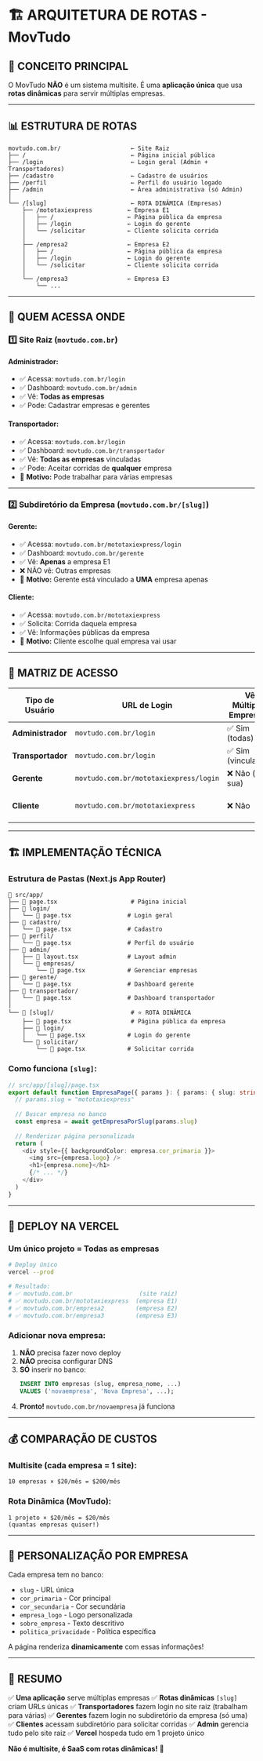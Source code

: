 # 🏗️ ARQUITETURA DE ROTAS - MovTudo

## 🎯 **CONCEITO PRINCIPAL**

O MovTudo **NÃO** é um sistema multisite. É uma **aplicação única** que usa **rotas dinâmicas** para servir múltiplas empresas.

---

## 📊 **ESTRUTURA DE ROTAS**

```
movtudo.com.br/                    ← Site Raiz
├── /                              ← Página inicial pública
├── /login                         ← Login geral (Admin + Transportadores)
├── /cadastro                      ← Cadastro de usuários
├── /perfil                        ← Perfil do usuário logado
├── /admin                         ← Área administrativa (só Admin)
│
└── /[slug]                        ← ROTA DINÂMICA (Empresas)
    ├── /mototaxiexpress          ← Empresa E1
    │   ├── /                     ← Página pública da empresa
    │   ├── /login                ← Login do gerente
    │   └── /solicitar            ← Cliente solicita corrida
    │
    ├── /empresa2                 ← Empresa E2
    │   ├── /                     ← Página pública da empresa
    │   ├── /login                ← Login do gerente
    │   └── /solicitar            ← Cliente solicita corrida
    │
    └── /empresa3                 ← Empresa E3
        └── ...
```

---

## 👥 **QUEM ACESSA ONDE**

### **1️⃣ Site Raiz (`movtudo.com.br`)**

#### **Administrador:**
- ✅ Acessa: `movtudo.com.br/login`
- ✅ Dashboard: `movtudo.com.br/admin`
- ✅ Vê: **Todas as empresas**
- ✅ Pode: Cadastrar empresas e gerentes

#### **Transportador:**
- ✅ Acessa: `movtudo.com.br/login`
- ✅ Dashboard: `movtudo.com.br/transportador`
- ✅ Vê: **Todas as empresas** vinculadas
- ✅ Pode: Aceitar corridas de **qualquer** empresa
- 🔑 **Motivo:** Pode trabalhar para várias empresas

---

### **2️⃣ Subdiretório da Empresa (`movtudo.com.br/[slug]`)**

#### **Gerente:**
- ✅ Acessa: `movtudo.com.br/mototaxiexpress/login`
- ✅ Dashboard: `movtudo.com.br/gerente`
- ✅ Vê: **Apenas** a empresa E1
- ❌ NÃO vê: Outras empresas
- 🔑 **Motivo:** Gerente está vinculado a **UMA** empresa apenas

#### **Cliente:**
- ✅ Acessa: `movtudo.com.br/mototaxiexpress`
- ✅ Solicita: Corrida daquela empresa
- ✅ Vê: Informações públicas da empresa
- 🔑 **Motivo:** Cliente escolhe qual empresa vai usar

---

## 🔐 **MATRIZ DE ACESSO**

| Tipo de Usuário | URL de Login | Vê Múltiplas Empresas? | Pode Trocar de Empresa? |
|-----------------|--------------|------------------------|-------------------------|
| **Administrador** | `movtudo.com.br/login` | ✅ Sim (todas) | ✅ Sim |
| **Transportador** | `movtudo.com.br/login` | ✅ Sim (vinculadas) | ✅ Sim |
| **Gerente** | `movtudo.com.br/mototaxiexpress/login` | ❌ Não (só sua) | ❌ Não |
| **Cliente** | `movtudo.com.br/mototaxiexpress` | ❌ Não | ✅ Sim (mudando URL) |

---

## 🏗️ **IMPLEMENTAÇÃO TÉCNICA**

### **Estrutura de Pastas (Next.js App Router)**

```
📁 src/app/
├── 📄 page.tsx                     # Página inicial
├── 📁 login/
│   └── 📄 page.tsx                # Login geral
├── 📁 cadastro/
│   └── 📄 page.tsx                # Cadastro
├── 📁 perfil/
│   └── 📄 page.tsx                # Perfil do usuário
├── 📁 admin/
│   ├── 📄 layout.tsx              # Layout admin
│   └── 📁 empresas/
│       └── 📄 page.tsx            # Gerenciar empresas
├── 📁 gerente/
│   └── 📄 page.tsx                # Dashboard gerente
├── 📁 transportador/
│   └── 📄 page.tsx                # Dashboard transportador
│
└── 📁 [slug]/                      # ⭐ ROTA DINÂMICA
    ├── 📄 page.tsx                 # Página pública da empresa
    ├── 📁 login/
    │   └── 📄 page.tsx            # Login do gerente
    └── 📁 solicitar/
        └── 📄 page.tsx            # Solicitar corrida
```

### **Como funciona `[slug]`:**

```typescript
// src/app/[slug]/page.tsx
export default function EmpresaPage({ params }: { params: { slug: string } }) {
  // params.slug = "mototaxiexpress"
  
  // Buscar empresa no banco
  const empresa = await getEmpresaPorSlug(params.slug)
  
  // Renderizar página personalizada
  return (
    <div style={{ backgroundColor: empresa.cor_primaria }}>
      <img src={empresa.logo} />
      <h1>{empresa.nome}</h1>
      {/* ... */}
    </div>
  )
}
```

---

## 🚀 **DEPLOY NA VERCEL**

### **Um único projeto = Todas as empresas**

```bash
# Deploy único
vercel --prod

# Resultado:
# ✅ movtudo.com.br                   (site raiz)
# ✅ movtudo.com.br/mototaxiexpress  (empresa E1)
# ✅ movtudo.com.br/empresa2         (empresa E2)
# ✅ movtudo.com.br/empresa3         (empresa E3)
```

### **Adicionar nova empresa:**

1. **NÃO** precisa fazer novo deploy
2. **NÃO** precisa configurar DNS
3. **SÓ** inserir no banco:
   ```sql
   INSERT INTO empresas (slug, empresa_nome, ...)
   VALUES ('novaempresa', 'Nova Empresa', ...);
   ```
4. **Pronto!** `movtudo.com.br/novaempresa` já funciona

---

## 💰 **COMPARAÇÃO DE CUSTOS**

### **Multisite (cada empresa = 1 site):**
```
10 empresas × $20/mês = $200/mês
```

### **Rota Dinâmica (MovTudo):**
```
1 projeto × $20/mês = $20/mês
(quantas empresas quiser!)
```

---

## 🎨 **PERSONALIZAÇÃO POR EMPRESA**

Cada empresa tem no banco:
- `slug` - URL única
- `cor_primaria` - Cor principal
- `cor_secundaria` - Cor secundária
- `empresa_logo` - Logo personalizada
- `sobre_empresa` - Texto descritivo
- `politica_privacidade` - Política específica

A página renderiza **dinamicamente** com essas informações!

---

## 📝 **RESUMO**

✅ **Uma aplicação** serve múltiplas empresas
✅ **Rotas dinâmicas** `[slug]` criam URLs únicas
✅ **Transportadores** fazem login no site raiz (trabalham para várias)
✅ **Gerentes** fazem login no subdiretório da empresa (só uma)
✅ **Clientes** acessam subdiretório para solicitar corridas
✅ **Admin** gerencia tudo pelo site raiz
✅ **Vercel** hospeda tudo em 1 projeto único

**Não é multisite, é SaaS com rotas dinâmicas!** 🚀



